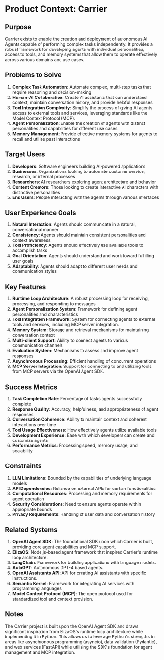 # Product Context: Carrier

## Purpose
Carrier exists to enable the creation and deployment of autonomous AI Agents capable of performing complex tasks independently. It provides a robust framework for developing agents with individual personalities, access to tools, and memory systems that allow them to operate effectively across various domains and use cases.

## Problems to Solve
1. **Complex Task Automation**: Automate complex, multi-step tasks that require reasoning and decision-making
2. **Human-AI Collaboration**: Create AI assistants that can understand context, maintain conversation history, and provide helpful responses
3. **Tool Integration Complexity**: Simplify the process of giving AI agents access to external tools and services, leveraging standards like the Model Context Protocol (MCP).
4. **Agent Personalization**: Enable the creation of agents with distinct personalities and capabilities for different use cases
5. **Memory Management**: Provide effective memory systems for agents to recall and utilize past interactions

## Target Users
1. **Developers**: Software engineers building AI-powered applications
2. **Businesses**: Organizations looking to automate customer service, research, or internal processes
3. **Researchers**: AI researchers exploring agent architecture and behavior
4. **Content Creators**: Those looking to create interactive AI characters with distinctive personalities
5. **End Users**: People interacting with the agents through various interfaces

## User Experience Goals
1. **Natural Interaction**: Agents should communicate in a natural, conversational manner
2. **Consistency**: Agents should maintain consistent personalities and context awareness
3. **Tool Proficiency**: Agents should effectively use available tools to accomplish tasks
4. **Goal Orientation**: Agents should understand and work toward fulfilling user goals
5. **Adaptability**: Agents should adapt to different user needs and communication styles

## Key Features
1. **Runtime Loop Architecture**: A robust processing loop for receiving, processing, and responding to messages
2. **Agent Personalization System**: Framework for defining agent personalities and characteristics
3. **Tool Integration Framework**: System for connecting agents to external tools and services, including MCP server integration.
4. **Memory System**: Storage and retrieval mechanisms for maintaining conversation context
5. **Multi-client Support**: Ability to connect agents to various communication channels
6. **Evaluation System**: Mechanisms to assess and improve agent responses
7. **Asynchronous Processing**: Efficient handling of concurrent operations
8. **MCP Server Integration**: Support for connecting to and utilizing tools from MCP servers via the OpenAI Agent SDK.

## Success Metrics
1. **Task Completion Rate**: Percentage of tasks agents successfully complete
2. **Response Quality**: Accuracy, helpfulness, and appropriateness of agent responses
3. **Conversation Coherence**: Ability to maintain context and coherent interactions over time
4. **Tool Usage Effectiveness**: How effectively agents utilize available tools
5. **Development Experience**: Ease with which developers can create and customize agents
6. **Performance Metrics**: Processing speed, memory usage, and scalability

## Constraints
1. **LLM Limitations**: Bounded by the capabilities of underlying language models
2. **API Dependencies**: Reliance on external APIs for certain functionalities
3. **Computational Resources**: Processing and memory requirements for agent operation
4. **Security Considerations**: Need to ensure agents operate within appropriate bounds
5. **Privacy Requirements**: Handling of user data and conversation history

## Related Systems
1. **OpenAI Agent SDK**: The foundational SDK upon which Carrier is built, providing core agent capabilities and MCP support.
2. **ElizaOS**: Node.js-based agent framework that inspired Carrier's runtime loop architecture.
3. **LangChain**: Framework for building applications with language models.
4. **AutoGPT**: Autonomous GPT-4 based agents.
5. **OpenAI Assistants API**: API for creating AI assistants with specific instructions.
6. **Semantic Kernel**: Framework for integrating AI services with programming languages.
7. **Model Context Protocol (MCP)**: The open protocol used for standardized tool and context provision.

## Notes
The Carrier project is built upon the OpenAI Agent SDK and draws significant inspiration from ElizaOS's runtime loop architecture while implementing it in Python. This allows us to leverage Python's strengths in areas like asynchronous programming (asyncio), data validation (Pydantic), and web services (FastAPI) while utilizing the SDK's foundation for agent management and MCP integration.
